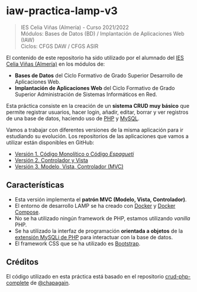 # iaw-practica-lamp-v3

>IES Celia Viñas (Almería) - Curso 2021/2022  
>Módulos: Bases de Datos (BD) / Implantación de Aplicaciones Web (IAW)  
>Ciclos: CFGS DAW / CFGS ASIR  

El contenido de este repositorio ha sido utilizado por el alumnado del [IES Celia Viñas (Almería)][12] en los módulos de:

- **Bases de Datos** del Ciclo Formativo de Grado Superior Desarrollo de Aplicaciones Web.
- **Implantación de Aplicaciones Web** del Ciclo Formativo de Grado Superior Administración de Sistemas Informáticos en Red.

Esta práctica consiste en la creación de un **sistema CRUD muy básico** que permite registrar usuarios, hacer login, añadir, editar, borrar y ver registros de una base de datos, haciendo uso de [PHP][1] y [MySQL][2].

Vamos a trabajar con diferentes versiones de la misma aplicación para ir estudiando su evolución. Los repositorios de las aplicaciones que vamos a utilizar están disponibles en GitHub:

- [Versión 1. Código Monolítico o Código _Espagueti_][9]
- [Versión 2. Controlador y Vista][10]
- [Versión 3. Modelo, Vista, Controlador (MVC)][11]

## Características

- Esta versión implementa el **patrón MVC (Modelo, Vista, Controlador)**.
- El entorno de desarrollo LAMP se ha creado con [Docker][3] y [Docker Compose][4].
- No se ha utilizado ningún framework de PHP, estamos utilizando _vanilla_ PHP.
- Se ha utilizado la interfaz de programación **orientada a objetos** de la  [extensión MySQLi de PHP][5] para interactuar con la base de datos.
- El framework CSS que se ha utilizado es [Bootstrap][6].

## Créditos

El código utilizado en esta práctica está basado en el repositorio [crud-php-complete][7] de [@chapagain][8].

[1]: http://www.php.net
[2]: https://www.mysql.com
[3]: https://www.docker.com
[4]: https://docs.docker.com/compose/
[5]: https://www.php.net/manual/es/book.mysqli.php
[6]: https://getbootstrap.com/docs/5.2/getting-started/introduction/
[7]: https://github.com/chapagain/crud-php-complete
[8]: https://github.com/chapagain
[9]: https://github.com/josejuansanchez/iaw-practica-lamp-v1
[10]: https://github.com/josejuansanchez/iaw-practica-lamp-v2
[11]: https://github.com/josejuansanchez/iaw-practica-lamp-v3
[12]: https://iescelia.org/web/
